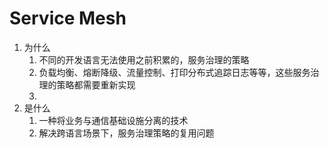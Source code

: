 # Service Mesh

1. 为什么
   1. 不同的开发语言无法使用之前积累的，服务治理的策略
   1. 负载均衡、熔断降级、流量控制、打印分布式追踪日志等等，这些服务治理的策略都需要重新实现
   1. 
2. 是什么
   1. 一种将业务与通信基础设施分离的技术
   2. 解决跨语言场景下，服务治理策略的复用问题